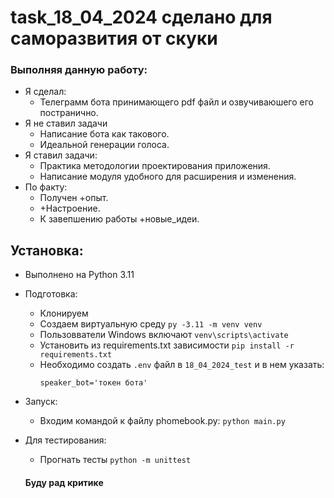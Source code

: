 # task_18_04_2024 сделано для саморазвития от скуки

### Выполняя данную работу:
 - Я сделал:
    - Телеграмм бота принимающего pdf файл и озвучиваюшего его постранично.
 - Я не ставил задачи
    - Написание бота как такового.
    - Идеальной генерации голоса.
 - Я ставил задачи:
    - Практика методологии проектирования приложения.
    - Написание модуля удобного для расширения и изменения.
 - По факту:
    - Получен +опыт.
    - +Настроение.
    - К завепшению работы +новые_идеи.

## Установка:
 - Выполнено на Python 3.11
- Подготовка:
  - Клонируем
  - Создаем виртуальную среду `py -3.11 -m venv venv` 
  - Пользовватели Windows включают `venv\scripts\activate` 
  - Установить из requirements.txt зависимости `pip install -r requirements.txt` 
  - Необходимо создать `.env` файл в `18_04_2024_test` и в нем указать:
    ```
    speaker_bot='токен бота'
    ```
- Запуск:
  - Входим командой к файлу phomebook.py: `python main.py`
- Для тестирования:
  - Прогнать тесты `python -m unittest` 

  #### Буду рад критике